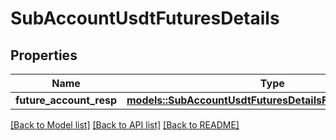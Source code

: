 # SubAccountUsdtFuturesDetails

## Properties

Name | Type | Description | Notes
------------ | ------------- | ------------- | -------------
**future_account_resp** | [**models::SubAccountUsdtFuturesDetailsFutureAccountResp**](subAccountUSDTFuturesDetails_futureAccountResp.md) |  | 

[[Back to Model list]](../README.md#documentation-for-models) [[Back to API list]](../README.md#documentation-for-api-endpoints) [[Back to README]](../README.md)


